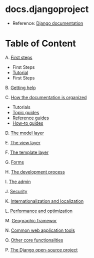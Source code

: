 # docs.djangoproject

- Reference: [Django documentation](https://docs.djangoproject.com/en/5.0/)

# Table of Content

A. [First steps](https://docs.djangoproject.com/en/5.0/#first-steps)
  * First Steps
  * [Tutorial](https://github.com/LeTanThanh/django_tutorial)
  * First Steps

B. [Getting help](https://docs.djangoproject.com/en/5.0/#getting-help)

C. [How the documentation is organized](https://docs.djangoproject.com/en/5.0/#how-the-documentation-is-organized)
  * Tutorials
  * [Topic guides](https://docs.djangoproject.com/en/5.0/topics/)
  * [Reference guides](https://docs.djangoproject.com/en/5.0/ref/)
  * [How-to guides](https://docs.djangoproject.com/en/5.0/howto/)

D. [The model layer](https://docs.djangoproject.com/en/5.0/#the-model-layer)

E. [The view layer](https://docs.djangoproject.com/en/5.0/#the-view-layer)

F. [The template layer](https://docs.djangoproject.com/en/5.0/#the-template-layer)

G. [Forms](https://docs.djangoproject.com/en/5.0/#forms)

H. [The development process](https://docs.djangoproject.com/en/5.0/#the-development-process)

I. [The admin](https://docs.djangoproject.com/en/5.0/#the-admin)

J. [Security](https://docs.djangoproject.com/en/5.0/#security)

K. [Internationalization and localization](https://docs.djangoproject.com/en/5.0/#internationalization-and-localization)

L. [Performance and optimization](https://docs.djangoproject.com/en/5.0/#performance-and-optimization)

M. [Geographic framewor](https://docs.djangoproject.com/en/5.0/#geographic-framework)

N. [Common web application tools](https://docs.djangoproject.com/en/5.0/#common-web-application-tools)

O. [Other core functionalities](https://docs.djangoproject.com/en/5.0/#other-core-functionalities)

P. [The Django open-source project](https://docs.djangoproject.com/en/5.0/#the-django-open-source-project)
